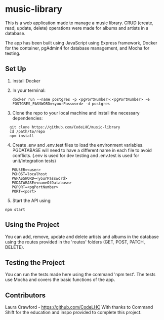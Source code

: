 # music-library

This is a web application made to manage a music library. CRUD (create, read, update, delete) operations were made for albums and artists in a database.

The app has been built using JavaScript using Express framework, Docker for the container, pgAdmin4 for database management, and Mocha for testing.

## Set Up

1. Install Docker

2. In your terminal:

   ```cli
   docker run --name postgres -p <pgPortNumber>:<pgPortNumber> -e POSTGRES_PASSWORD=<yourPassword> -d postgres
   ```

3. Clone the repo to your local machine and install the necessary dependencies:

```
  git clone https://github.com/CodeLHC/music-library
  cd /path/to/repo
  npm install
```

4. Create .env and .env.test files to load the environment variables. PGDATABASE will need to have a different name in each file to avoid conflicts. (.env is used for dev testing and .env.test is used for unit/integration tests)

```
   PGUSER=<user>
   PGHOST=localhost
   PGPASSWORD=<yourPassword>
   PGDATABASE=<nameOfDatabase>
   PGPORT=<pgPortNumber>
   PORT=<port>
```

5. Start the API using

```
npm start
```

## Using the Project

You can add, remove, update and delete artists and albums in the database using the routes provided in the 'routes' folders (GET, POST, PATCH, DELETE).

## Testing the Project

You can run the tests made here using the command 'npm test'.
The tests use Mocha and covers the basic functions of the app.

## Contributors

Laura Crawford - https://github.com/CodeLHC
With thanks to Command Shift for the education and inspo provided to complete this project.
